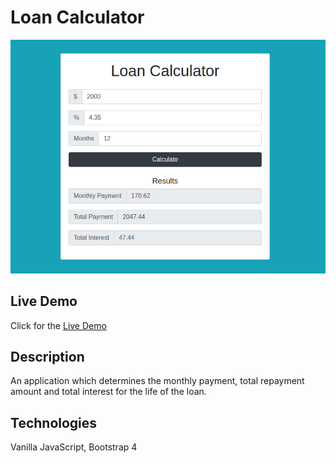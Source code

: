 # Loan Calculator
![Loan Calculator](img/loan-calculator-demo-img.jpg)
## Live Demo
Click for the [Live Demo](http://onegreatapp.com/loan-calculator)
## Description
An application which determines the monthly payment, total repayment amount and total interest for the life of the loan.
## Technologies
Vanilla JavaScript, Bootstrap 4